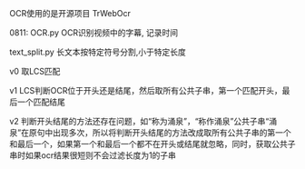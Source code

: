 OCR使用的是开源项目 TrWebOcr

0811:
OCR.py   OCR识别视频中的字幕, 记录时间

text_split.py   长文本按特定符号分割,小于特定长度

v0 取LCS匹配

v1 LCS判断OCR位于开头还是结尾，然后取所有公共子串，第一个匹配开头，最后一个匹配结尾

v2 判断开头结尾的方法还存在问题，如“称为涌泉”，“称作涌泉”公共子串“涌泉”在原句中出现多次，所以将判断开头结尾的方法改成取所有公共子串的第一个和最后一个，如果第一个和最后一个都不在开头或结尾就忽略，同时，获取公共子串时如果ocr结果很短则不会过滤长度为1的子串


